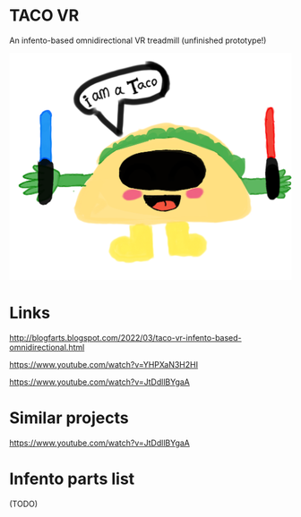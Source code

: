 # TACO VR
An infento-based omnidirectional VR treadmill (unfinished prototype!)

![Screenshot](logo.png)

# Links

http://blogfarts.blogspot.com/2022/03/taco-vr-infento-based-omnidirectional.html

https://www.youtube.com/watch?v=YHPXaN3H2HI

https://www.youtube.com/watch?v=JtDdllBYgaA

# Similar projects

https://www.youtube.com/watch?v=JtDdllBYgaA

# Infento parts list

(TODO)
